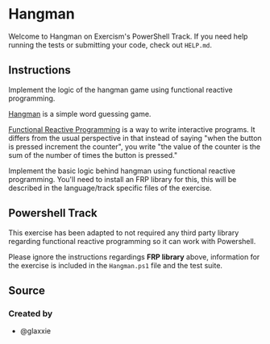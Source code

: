 # Hangman

Welcome to Hangman on Exercism's PowerShell Track.
If you need help running the tests or submitting your code, check out `HELP.md`.

## Instructions

Implement the logic of the hangman game using functional reactive programming.

[Hangman][hangman] is a simple word guessing game.

[Functional Reactive Programming][frp] is a way to write interactive programs.
It differs from the usual perspective in that instead of saying "when the button is pressed increment the counter", you write "the value of the counter is the sum of the number of times the button is pressed."

Implement the basic logic behind hangman using functional reactive programming.
You'll need to install an FRP library for this, this will be described in the language/track specific files of the exercise.

[hangman]: https://en.wikipedia.org/wiki/Hangman_%28game%29
[frp]: https://en.wikipedia.org/wiki/Functional_reactive_programming

## Powershell Track

This exercise has been adapted to not required any third party library regarding functional reactive programming so it can work with Powershell. 

Please ignore the instructions regardings **FRP library** above, information for the exercise is included in the `Hangman.ps1` file and the test suite.

## Source

### Created by

- @glaxxie